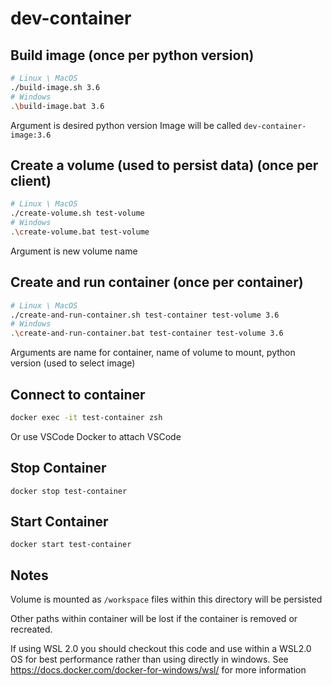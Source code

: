 # dev-container

## Build image (once per python version)

```bash
# Linux \ MacOS
./build-image.sh 3.6
# Windows
.\build-image.bat 3.6
```

Argument is desired python version
Image will be called `dev-container-image:3.6`

## Create a volume (used to persist data) (once per client)

```bash
# Linux \ MacOS
./create-volume.sh test-volume 
# Windows
.\create-volume.bat test-volume 
```

Argument is new volume name

## Create and run container (once per container)

```bash
# Linux \ MacOS
./create-and-run-container.sh test-container test-volume 3.6
# Windows
.\create-and-run-container.bat test-container test-volume 3.6
```

Arguments are name for container, name of volume to mount, python version (used to select image)

## Connect to container

```bash
docker exec -it test-container zsh
```

Or use VSCode Docker to attach VSCode

## Stop Container

```
docker stop test-container
```

## Start Container

```
docker start test-container
```

## Notes

Volume is mounted as `/workspace` files within this directory will be persisted

Other paths within container will be lost if the container is removed or recreated.

If using WSL 2.0 you should checkout this code and use within a WSL2.0 OS for best performance rather than using directly in windows. See https://docs.docker.com/docker-for-windows/wsl/ for more information
